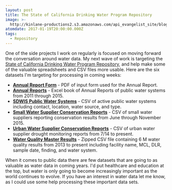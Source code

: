 ```yaml
---
layout: post
title: The State of California Drinking Water Program Repository
image: >-
  http://kinlane-productions2.s3.amazonaws.com/api_evangelist_site/blog/screen_shot_2017_01_19_at_11.20.03_am.png
atomdate: 2017-01-19T20:00:00.000Z
tags:
  - Repository
---
```

One of the side projects I work on regularly is focused on moving forward the conversation around water data. My next wave of work is targeting the [State of California Drinking Water Program Repository](https://drinc.ca.gov/dnn/Applications/DWPRepository.aspx), and help make some of the valuable spreadsheets and CSV files more usable. Here are the six datasets I'm targeting for processing in coming weeks:

*   **[Annual Report Form](https://drinc.ca.gov/dnn/LinkClick.aspx?fileticket=lSLS6AJ2VZI%3d&tabid=222&portalid=0&mid=2916&forcedownload=true)** \- PDF of input form used for the Annual Report.
*   **[Annual Reports](https://drinc.ca.gov/dnn/LinkClick.aspx?fileticket=u0-q7Teh3qo%3d&tabid=222&portalid=0&mid=2916&forcedownload=true)** - Excel book of Annual Reports of public water systems from 2011 through 2015.
*   **[SDWIS Public Water Systems](https://drinc.ca.gov/dnn/LinkClick.aspx?fileticket=dyA5HxBJLM4%3d&tabid=222&portalid=0&mid=2916&forcedownload=true)** - CSV of active public water systems including contact, location, water source, and type.
*   **[Small Water Supplier Conservation Reports](https://drinc.ca.gov/dnn/LinkClick.aspx?fileticket=EsuXwngd98E%3d&tabid=222&portalid=0&mid=2916&forcedownload=true)** \- CSV of small water suppliers reporting conservation results from June through November 2015.
*   **[Urban Water Supplier Conservation Reports](https://drinc.ca.gov/dnn/LinkClick.aspx?fileticket=KuDZcgBmgk8%3d&tabid=222&portalid=0&mid=2916&forcedownload=true)** - CSV of urban water supplier drought monitoring reports from 7/14 to present.
*   **[Water Quality Master Results](https://drinc.ca.gov/dnn/LinkClick.aspx?fileticket=OTfAYrSO96Y%3d&tabid=222&portalid=0&mid=2916&forcedownload=true)** \- Zipped CSV file containing 6 M water quality results from 2013 to present including facility name, MCL, DLR, sample date, finding, and water system.

When it comes to public data there are few datasets that are going to as valuable as water data in coming years. I'd put healthcare and education at the top, but water is only going to become increasingly important as the world continues to evolve. If you have an interest in water data let me know, as I could use some help processing these important data sets.